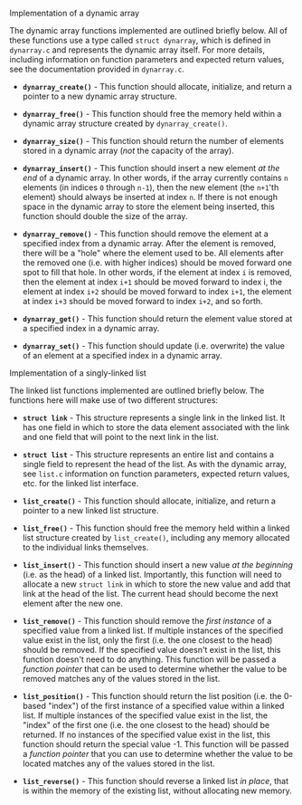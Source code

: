 Implementation of a dynamic array

The dynamic array functions implemented are outlined briefly below.  All of these functions use a type called `struct dynarray`, which is defined in `dynarray.c` and represents the dynamic array itself.  For more details, including information on function parameters and expected return values, see the documentation provided in `dynarray.c`.

  * **`dynarray_create()`** - This function should allocate, initialize, and return a pointer to a new dynamic array structure.

  * **`dynarray_free()`** - This function should free the memory held within a dynamic array structure created by `dynarray_create()`.

  * **`dynarray_size()`** - This function should return the number of elements stored in a dynamic array (*not* the capacity of the array).

  * **`dynarray_insert()`** - This function should insert a new element *at the end* of a dynamic array.  In other words, if the array currently contains `n` elements (in indices `0` through `n-1`), then the new element (the `n+1`'th element) should always be inserted at index `n`. If there is not enough space in the dynamic array to store the element being inserted, this function should double the size of the array.

  * **`dynarray_remove()`** - This function should remove the element at a specified index from a dynamic array.  After the element is removed, there will be a "hole" where the element used to be.  All elements after the removed one (i.e. with higher indices) should be moved forward one spot to fill that hole.  In other words, if the element at index `i` is removed, then the element at index `i+1` should be moved forward to index i, the element at index `i+2` should be moved forward to index `i+1`, the element at index `i+3` should be moved forward to index `i+2`, and so forth.

  * **`dynarray_get()`** - This function should return the element value stored at a specified index in a dynamic array.

  * **`dynarray_set()`** - This function should update (i.e. overwrite) the value of an element at a specified index in a dynamic array.

Implementation of a singly-linked list

The linked list functions implemented are outlined briefly below.  The functions here will make use of two different structures:
  * **`struct link`** - This structure represents a single link in the linked list.  It has one field in which to store the data element associated with the link and one field that will point to the next link in the list.
  * **`struct list`** - This structure represents an entire list and contains a single field to represent the head of the list.
As with the dynamic array, see `list.c`  information on function parameters, expected return values, etc. for the linked list interface.

  * **`list_create()`** - This function should allocate, initialize, and return a pointer to a new linked list structure.

  * **`list_free()`** - This function should free the memory held within a linked list structure created by `list_create()`, including any memory allocated to the individual links themselves.

  * **`list_insert()`** - This function should insert a new value *at the beginning* (i.e. as the head) of a linked list.  Importantly, this function will need to allocate a new `struct link` in which to store the new value and add that link at the head of the list. The current head should become the next element after the new one.

  * **`list_remove()`** - This function should remove the *first instance* of a specified value from a linked list.  If multiple instances of the specified value exist in the list, only the first (i.e. the one closest to the head) should be removed.  If the specified value doesn't exist in the list, this function doesn't need to do anything.  This function will be passed a *function pointer* that can be used to determine whether the value to be removed matches any of the values stored in the list.

  * **`list_position()`** - This function should return the list position (i.e. the 0-based "index") of the first instance of a specified value within a linked list.  If multiple instances of the specified value exist in the list, the "index" of the first one (i.e. the one closest to the head) should be returned.  If no instances of the specified value exist in the list, this function should return the special value -1.  This function will be passed a *function pointer* that you can use to determine whether the value to be located matches any of the values stored in the list.

  * **`list_reverse()`** - This function should reverse a linked list *in place*, that is within the memory of the existing list, without allocating new memory.
